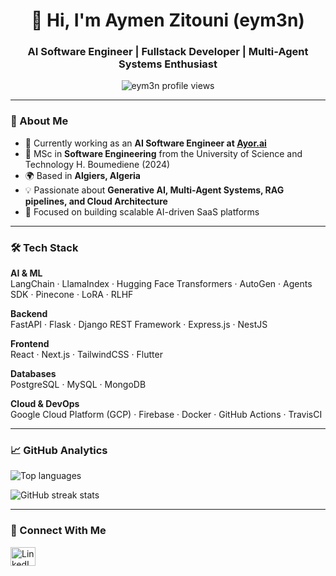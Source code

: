 <h1 align="center">👋 Hi, I'm Aymen Zitouni (eym3n)</h1>
<h3 align="center">AI Software Engineer | Fullstack Developer | Multi-Agent Systems Enthusiast</h3>

<p align="center">
  <img src="https://komarev.com/ghpvc/?username=eym3n&label=Profile%20views&color=0e75b6&style=flat" alt="eym3n profile views"/>
</p>

---

### 🚀 About Me
- 🔭 Currently working as an **AI Software Engineer at [Ayor.ai](https://ayor.ai)**
- 🧠 MSc in **Software Engineering** from the University of Science and Technology H. Boumediene (2024)
- 🌍 Based in **Algiers, Algeria**
- 💡 Passionate about **Generative AI, Multi-Agent Systems, RAG pipelines, and Cloud Architecture**
- 🎯 Focused on building scalable AI-driven SaaS platforms

---

### 🛠️ Tech Stack
**AI & ML**  
LangChain · LlamaIndex · Hugging Face Transformers · AutoGen · Agents SDK · Pinecone · LoRA · RLHF  

**Backend**  
FastAPI · Flask · Django REST Framework · Express.js · NestJS  

**Frontend**  
React · Next.js · TailwindCSS · Flutter  

**Databases**  
PostgreSQL · MySQL · MongoDB  

**Cloud & DevOps**  
Google Cloud Platform (GCP) · Firebase · Docker · GitHub Actions · TravisCI  

---

### 📈 GitHub Analytics
<p align="left">
  <img src="https://github-readme-stats.vercel.app/api/top-langs?username=eym3n&show_icons=true&locale=en&layout=compact" alt="Top languages"/>
</p>

<p align="left">
  <img src="https://github-readme-streak-stats.herokuapp.com/?user=eym3n" alt="GitHub streak stats"/>
</p>

---

### 🤝 Connect With Me
<p align="left">
  <a href="https://linkedin.com/in/aymen-zitouni-dev" target="_blank">
    <img align="center" src="https://raw.githubusercontent.com/rahuldkjain/github-profile-readme-generator/master/src/images/icons/Social/linked-in-alt.svg" alt="LinkedIn profile" height="30" width="40" />
  </a>
</p>
